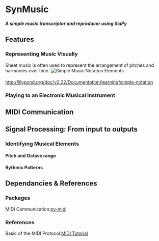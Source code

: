 # SynMusic
_**A simple music transcriptor and reproducer using SciPy**_
## Features

### Representing Music Visually 
Sheet music is often used to represent the arrangement of pitches and harmonies over time. 
![Simple Music Notation Elements](https://user-images.githubusercontent.com/20881669/199395416-6974c1b7-cd07-4bba-9284-83ebe0b5c0c2.png)

#### 
http://lilypond.org/doc/v2.22/Documentation/learning/simple-notation

### Playing to an Electronic Musical Instrument
## MIDI Communication

## Signal Processing: From input to outputs
### Identifying Musical Elements
#### Pitch and Octave range
#### Rythmic Patterns
#### 

## Dependancies & References
### Packages 
MIDI Communication:[py-midi](https://pypi.org/project/py-midi/)
### References
Basic of the MIDI Protocol:[MIDI Tutorial](https://www.cs.cmu.edu/~music/cmsip/readings/MIDI%20tutorial%20for%20programmers.html) 
